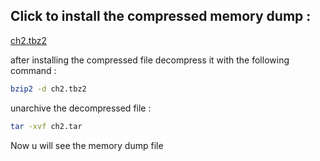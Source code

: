 ## Click to install the compressed memory dump :
[ch2.tbz2](http://challenge01.root-me.org/forensic/ch2/ch2.tbz2)

after installing the compressed file decompress it with the following command :
```bash
bzip2 -d ch2.tbz2
```
unarchive the decompressed file :
```bash
tar -xvf ch2.tar
```
Now u will see the memory dump file 
